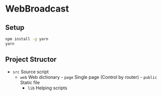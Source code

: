 # WebBroadcast

## Setup

```bash
npm install -g yarn
yarn
```

## Project Structor

- `src` Source script
  - `web` Web dictionary
        - `page` Single page (Control by router)
        - `public` Static file
    - `lib` Helping scripts
